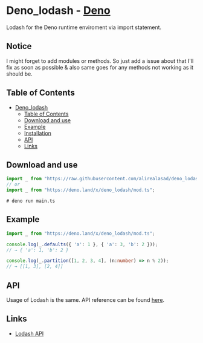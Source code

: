 # Deno_lodash - [Deno](https://deno.land/)

Lodash for the Deno runtime enviroment via import statement.

## Notice

I might forget to add modules or methods. So just add a issue about that I'll fix as soon as possible & also same goes for any methods not working as it should be.


## Table of Contents

- [Deno_lodash](#Deno_lodash)
  - [Table of Contents](#table-of-contents)
  - [Download and use](#Download-and-use)
  - [Example](#Download-and-use)
  - [Installation](#Download-and-use)
  - [API](#api)
  - [Links](#links)

## Download and use
```ts
import _ from "https://raw.githubusercontent.com/alirealasad/deno_lodash/master/mod.ts";
// or
import _ from "https://deno.land/x/deno_lodash/mod.ts";
```
```
# deno run main.ts
```

## Example

```ts
import _ from "https://deno.land/x/deno_lodash/mod.ts";

console.log(_.defaults({ 'a': 1 }, { 'a': 3, 'b': 2 }));
// → { 'a': 1, 'b': 2 }

console.log(_.partition([1, 2, 3, 4], (n:number) => n % 2));
// → [[1, 3], [2, 4]]

```

## API

Usage of Lodash is the same. API reference can be found [here](https://lodash.com/docs/).

## Links

- [Lodash API](https://lodash.com/docs/)
